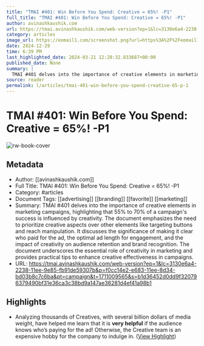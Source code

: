 ```yaml
---
title: "TMAI #401: Win Before You Spend: Creative = 65%! -P1"
full_title: "TMAI #401: Win Before You Spend: Creative = 65%! -P1"
author: avinashkaushik.com
url: https://tmai.avinashkaushik.com/web-version?ep=1&lc=3130e6a4-2238-11ee-9e85-fb91de59307b&p=f0cc14e2-e683-11ee-8d34-bd03b8c7c6ba&pt=campaign&t=1711009565&s=b1d36452d0dd9f320796379490bf31e36ca3c38bd9a147ae36281d4ef41a98b1
category: articles
image_url: https://eomail1.com/screenshot.png?url=https%3A%2F%2Feomail1.com%2Fpreview%3Fp%3Df0cc14e2-e683-11ee-8d34-bd03b8c7c6ba%26pt%3Dcampaign%26t%3D1711010131%26cb%3D20231005%26s%3Daf15cce0509f65950286af08a31553ea66a47ef2a149b2e4ed1cf1dcf22eddad&viewport_width=1300&viewport_height=650&width=1300
date: 2024-12-29
time: 6:39 PM
last_highlighted_date: 2024-03-21 12:28:32.833687+00:00
published_date: None
summary: |
  TMAI #401 delves into the importance of creative elements in marketing campaigns, highlighting that 55% to 70% of a campaign's success is influenced by creativity. The document emphasizes the need to prioritize creative aspects over other elements like targeting buttons and reach manipulation. It discusses the significance of making it clear who paid for the ad, the optimal ad length for engagement, and the impact of creativity on audience retention and brand recognition. The document underscores the essential role of creativity in marketing and provides practical tips to enhance creative effectiveness in campaigns.
source: reader
permalink: l/articles/tmai-401-win-before-you-spend-creative-65-p-1
---
```

# TMAI #401: Win Before You Spend: Creative = 65%! -P1

![rw-book-cover](https://eomail1.com/screenshot.png?url=https%3A%2F%2Feomail1.com%2Fpreview%3Fp%3Df0cc14e2-e683-11ee-8d34-bd03b8c7c6ba%26pt%3Dcampaign%26t%3D1711010131%26cb%3D20231005%26s%3Daf15cce0509f65950286af08a31553ea66a47ef2a149b2e4ed1cf1dcf22eddad&viewport_width=1300&viewport_height=650&width=1300)

## Metadata
- Author: [[avinashkaushik.com]]
- Full Title: TMAI #401: Win Before You Spend: Creative = 65%! -P1
- Category: #articles
- Document Tags: [[advertising]] [[branding]] [[favorite]] [[marketing]] 
- Summary: TMAI #401 delves into the importance of creative elements in marketing campaigns, highlighting that 55% to 70% of a campaign's success is influenced by creativity. The document emphasizes the need to prioritize creative aspects over other elements like targeting buttons and reach manipulation. It discusses the significance of making it clear who paid for the ad, the optimal ad length for engagement, and the impact of creativity on audience retention and brand recognition. The document underscores the essential role of creativity in marketing and provides practical tips to enhance creative effectiveness in campaigns.
- URL: https://tmai.avinashkaushik.com/web-version?ep=1&lc=3130e6a4-2238-11ee-9e85-fb91de59307b&p=f0cc14e2-e683-11ee-8d34-bd03b8c7c6ba&pt=campaign&t=1711009565&s=b1d36452d0dd9f320796379490bf31e36ca3c38bd9a147ae36281d4ef41a98b1

## Highlights
- Analyzing thousands of Creatives, with several billion dollars of media weight, have helped me learn that it is **very helpful** if the audience knows who’s paying for the ad! 
  Otherwise, the Creative team is an expensive hobby for the company to indulge in. ([View Highlight](https://read.readwise.io/read/01hsgfr0cbn5f2f8q0zfwz98d7))


